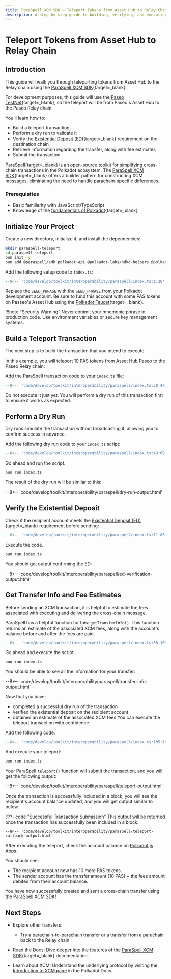```yaml
---
title: ParaSpell XCM SDK – Teleport Tokens from Asset Hub to Relay Chain
description: A step-by-step guide to building, verifying, and executing a teleport from Asset Hub to Relay chain using the ParaSpell XCM SDK.
---
```


# Teleport Tokens from Asset Hub to Relay Chain

## Introduction

This guide will walk you through teleporting tokens from Asset Hub to the Relay chain using the [ParaSpell XCM SDK](https://paraspell.github.io/docs/){target=\_blank}.

For development purposes, this guide will use the [Paseo TestNet](/develop/networks/#paseo){target=\_blank}, so the teleport will be from Paseo's Asset Hub to the Paseo Relay chain.

You’ll learn how to:

- Build a teleport transaction
- Perform a dry run to validate it
- Verify the [Existential Deposit (ED)](/polkadot-protocol/glossary/#existential-deposit){target=_blank} requirement on the destination chain
- Retrieve information regarding the transfer, along with fee estimates
- Submit the transaction

[ParaSpell](https://paraspell.github.io/docs/){target=_blank} is an open-source toolkit for simplifying cross-chain transactions in the Polkadot ecosystem. The [ParaSpell XCM SDK](https://paraspell.github.io/docs/){target=_blank} offers a builder pattern for constructing XCM messages, eliminating the need to handle parachain-specific differences.

### Prerequisites

- Basic familiarity with JavaScript/TypeScript
- Knowledge of the [fundamentals of Polkadot](/polkadot-protocol/parachain-basics/){target=_blank}

## Initialize Your Project

Create a new directory, initialize it, and install the dependencies:

```bash
mkdir paraspell-teleport
cd paraspell-teleport
bun init -y
bun add @paraspell/sdk polkadot-api @polkadot-labs/hdkd-helpers @polkadot-labs/hdkd
```

Add the following setup code to `index.ts`:

```ts
--8<-- 'code/develop/toolkit/interoperability/paraspell/index.ts:1:28'
```
Replace the `SEED_PHRASE` with the `SEED_PHRASE` from your Polkadot development account.
Be sure to fund this account with some PAS tokens on Passeo's Asset Hub using the [Polkadot Faucet](https://faucet.polkadot.io/?parachain=1000){target=_blank}.

!!!note "Security Warning"
    Never commit your mnemonic phrase in production code. Use environment variables or secure key management systems.

## Build a Teleport Transaction

The next step is to build the transaction that you intend to execute.

In this example, you will teleport 10 PAS tokens from Asset Hub Paseo to the Paseo Relay chain:

Add the ParaSpell transaction code to your `index.ts` file:

```ts
--8<-- 'code/develop/toolkit/interoperability/paraspell/index.ts:30:47'
```
Do not execute it just yet. You will perform a dry run of this transaction first to ensure it works as expected.

## Perform a Dry Run

Dry runs simulate the transaction without broadcasting it, allowing you to confirm success in advance.

Add the following dry run code to your `index.ts` script:

```ts
--8<-- 'code/develop/toolkit/interoperability/paraspell/index.ts:49:69'
```
Go ahead and run the script.

```bash
bun run index.ts
```

The result of the dry run will be similar to this:

--8<-- 'code/develop/toolkit/interoperability/paraspell/dry-run-output.html'

## Verify the Existential Deposit

Check if the recipient account meets the [Existential Deposit (ED)](/polkadot-protocol/glossary/#existential-deposit){target=_blank} requirement before sending:

```ts
--8<-- 'code/develop/toolkit/interoperability/paraspell/index.ts:71:86'
```
Execute the code.

```bash
bun run index.ts
```

You should get output confirming the ED:

--8<-- 'code/develop/toolkit/interoperability/paraspell/ed-verification-output.html'

## Get Transfer Info and Fee Estimates

Before sending an XCM transaction, it is helpful to estimate the fees associated with executing and delivering the cross-chain message.

ParaSpell has a helpful function for this: `getTransferInfo()`. This function returns an estimate of the associated XCM fees, along with the account's balance before and after the fees are paid.

```ts
--8<-- 'code/develop/toolkit/interoperability/paraspell/index.ts:88:103'
```
Go ahead and execute the script.

```bash
bun run index.ts
```
You should be able to see all the information for your transfer:

--8<-- 'code/develop/toolkit/interoperability/paraspell/transfer-info-output.html'

Now that you have:

- completed a successful dry run of the transaction
- verified the existential deposit on the recipient account
- obtained an estimate of the associated XCM fees
You can execute the teleport transaction with confidence.

Add the following code:

```typescript
--8<-- 'code/develop/toolkit/interoperability/paraspell/index.ts:105:105'
```
And execute your teleport:
```bash
bun run index.ts
```
Your ParaSpell `teleport()` function will submit the transaction, and you will get the following output:

--8<-- 'code/develop/toolkit/interoperability/paraspell/teleport-output.html'

Once the transaction is successfully included in a block, you will see the recipient's account balance updated, and you will get output similar to below.

???- code "Successful Transaction Submission"
    This output will be returned once the transaction has successfully been included in a block.

    --8<-- 'code/develop/toolkit/interoperability/paraspell/teleport-callback-output.html'

After executing the teleport, check the account balance on [Polkadot.js Apps](https://polkadot.js.org/apps/?rpc=wss%3A%2F%2Fsys.turboflakes.io%2Fasset-hub-paseo#/accounts). 

You should see:

- The recipient account now has 10 more PAS tokens.
- The sender account has the transfer amount (10 PAS) + the fees amount debited from their account balance.

You have now successfully created and sent a cross-chain transfer using the ParaSpell XCM SDK!

## Next Steps

- Explore other transfers: 
    - Try a parachain-to-parachain transfer or a transfer from a parachain back to the Relay chain.

- Read the Docs: Dive deeper into the features of the [ParaSpell XCM SDK](https://paraspell.github.io/docs/sdk/getting-started.html){target=\_blank} documentation.

- Learn about XCM: Understand the underlying protocol by visiting the [Introduction to XCM page](/develop/interoperability/intro-to-xcm/) in the Polkadot Docs.